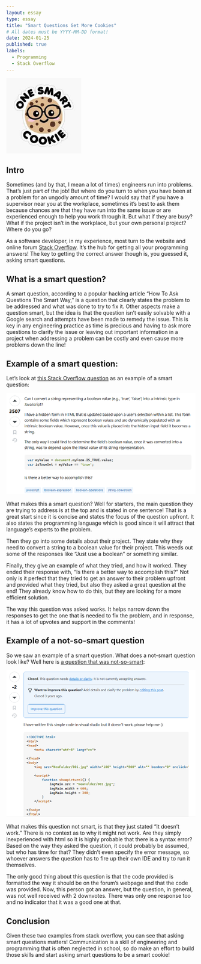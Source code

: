 ```yaml
---
layout: essay
type: essay
title: "Smart Questions Get More Cookies"
# All dates must be YYYY-MM-DD format!
date: 2024-01-25
published: true
labels:
  - Programming
  - Stack Overflow
---
```


<img width="200px" class="rounded float-start pe-4" src="../img/smart-cookie.jpg">

## Intro

Sometimes (and by that, I mean a lot of times) engineers run into problems. That’s just part of the job! But where do you turn to when you have been at a problem for an ungodly amount of time? I would say that if you have a supervisor near you at the workplace, sometimes it’s best to ask them because chances are that they have run into the same issue or are experienced enough to help you work through it. But what if they are busy? What if the project isn’t in the workplace, but your own personal project? Where do you go?

As a software developer, in my experience, most turn to the website and online forum [Stack Overflow](https://stackoverflow.com/). It’s the hub for getting all your programming answers! The key to getting the correct answer though is, you guessed it, asking smart questions.

## What is a smart question?

A smart question, according to a popular hacking article “How To Ask Questions The Smart Way,” is a question that clearly states the problem to be addressed and what was done to try to fix it. Other aspects make a question smart, but the idea is that the question isn’t easily solvable with a Google search and attempts have been made to remedy the issue. This is key in any engineering practice as time is precious and having to ask more questions to clarify the issue or leaving out important information in a project when addressing a problem can be costly and even cause more problems down the line!

## Example of a smart question:

Let’s look at [this Stack Overflow question](https://stackoverflow.com/questions/263965/how-can-i-convert-a-string-to-boolean-in-javascript) as an example of a smart question:

<img class="img-fluid" src="../img/good-question.png">

What makes this a smart question? Well for starters, the main question they are trying to address is at the top and is stated in one sentence! That is a great start since it is concise and states the focus of the question upfront. It also states the programming language which is good since it will attract that language’s experts to the problem.

Then they go into some details about their project. They state why they need to convert a string to a boolean value for their project. This weeds out some of the responses like “Just use a boolean” or something similar.

Finally, they give an example of what they tried, and how it worked. They ended their response with, “Is there a better way to accomplish this?” Not only is it perfect that they tried to get an answer to their problem upfront and provided what they tried, but also they asked a great question at the end! They already know how to do this, but they are looking for a more efficient solution.

The way this question was asked works. It helps narrow down the responses to get the one that is needed to fix the problem, and in response, it has a lot of upvotes and support in the comments!

## Example of a not-so-smart question

So we saw an example of a smart question. What does a not-smart question look like? Well here is [a question that was not-so-smart](https://stackoverflow.com/questions/60168669/how-can-i-make-this-code-betterbecause-it-doesnt-work-now):

<img class="img-fluid" src="../img/poor-question.png">

What makes this question not smart, is that they just stated “It doesn’t work.” There is no context as to why it might not work. Are they simply inexperienced with html so it is highly probable that there is a syntax error? Based on the way they asked the question, it could probably be assumed, but who has time for that? They didn’t even specify the error message, so whoever answers the question has to fire up their own IDE and try to run it themselves.

The only good thing about this question is that the code provided is formatted the way it should be on the forum’s webpage and that the code was provided. Now, this person got an answer, but the question, in general, was not well received with 2 downvotes. There was only one response too and no indicator that it was a good one at that.


## Conclusion

Given these two examples from stack overflow, you can see that asking smart questions matters! Communication is a skill of engineering and programming that is often neglected in school, so do make an effort to build those skills and start asking smart questions to be a smart cookie!
